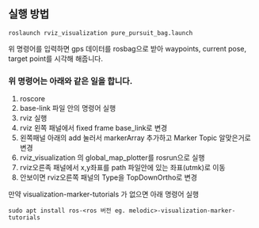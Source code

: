 ## 실행 방법 
`roslaunch rviz_visualization pure_pursuit_bag.launch`

위 명령어를 입력하면 gps 데이터를 rosbag으로 받아 waypoints, current pose, target point를 시각해 해줍니다.

### 위 명령어는 아래와 같은 일을 합니다.
1. roscore
2. base-link 파일 안의 명령어 실행
3. rviz 실행
4. rviz 왼쪽 패널에서 fixed frame base_link로 변경
5. 왼쪽패널 아래의 add 눌러서 markerArray 추가하고 Marker Topic 알맞은거로 변경
6. rviz_visualization 의 global_map_plotter를 rosrun으로 실행 
7. rviz오른족 패널에서 x,y좌표를 path 파일안에 있는 좌표(utmk)로 이동
8. 안보이면 rviz오른쪽 패널의 Type을 TopDownOrtho로 변경 

만약 visualization-marker-tutorials 가 없으면 아래 명령어 실행

`sudo apt install ros-<ros 버전 eg. melodic>-visualization-marker-tutorials`

